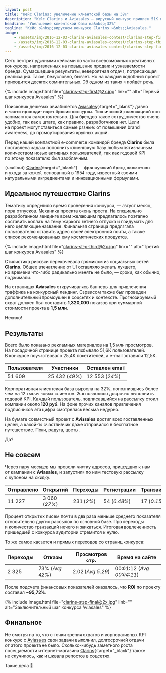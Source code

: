 ```yaml
---
layout: post
title: "Кейс Clarins: увеличение клиентской базы на 32%"
description: "Кейс Clarins и Aviasales — вирусный конкурс привлек 51K пользователей и 25K участников, обеспечив 12K новых клиентов и 27% открываемости писем."
headline: "Увеличение клиентской базы на&nbsp;32%"
tagline: "Кейс о&nbsp;вирусном конкурсе Сlarins и&nbsp;Aviasales."
image:
    - /assets/img/2016-12-03-clarins-aviasales-contest/clarins-step-first@2x.jpg
    - /assets/img/2016-12-03-clarins-aviasales-contest/clarins-step-third@2x.jpg
    - /assets/img/2016-12-03-clarins-aviasales-contest/clarins-step-final@2x.jpg
---
```


Сеть пестрит удачными кейсами по&nbsp;части всевозможных креативных конкурсов, направленных на&nbsp;повышение продаж и&nbsp;узнаваемости бренда. Сумасшедшие результаты, невероятная отдача, потрясающая реализация. Такое, безусловно, бывает. Но&nbsp;на&nbsp;каждый подобный проект приходится десяток сомнительных. Об&nbsp;одном из&nbsp;таких и&nbsp;пойдёт речь.

{% include image.html file="clarins-step-first@2x.jpg" link="" alt="Первый шаг конкурса Aviasales" %}

Поисковик дешевых авиабилетов [Aviasales](http://aviasales.ru){:target="_blank"} давно и&nbsp;часто проводит партнёрские конкурсы. Технической реализацией они занимаются самостоятельно. Для брендов такое сотрудничество очень удобно, так как в&nbsp;штате, как правило, разработчиков нет. Цели на&nbsp;проект могут ставиться самые разные: от&nbsp;повышения brand awareness, до&nbsp;промоутирования крупных акций.

Перед нашей компактной e-commerce командой бренда **Clarins** была поставлена задача пополнить клиентскую базу любым пятизначным количеством новых активных пользователей, так как годовой KPI по&nbsp;этому показателю был заоблачным.

{:.callout}
[Clarins](https://www.clarins.ru/){:target="_blank"}&nbsp;&mdash; французский бренд косметики и&nbsp;ухода за&nbsp;кожей, основанный в&nbsp;1954 году, известный своими натуральными ингредиентами и&nbsp;инновационными формулами.

## Идеальное путешествие Clarins

Тематику определило время проведения конкурса,&nbsp;&mdash; август месяц, пора отпусков. Механика проекта очень проста. На&nbsp;специально разработанном лендинге всем желающим предлагалось поэтапно составить коллаж на&nbsp;тему жаркого летнего отпуска и&nbsp;придумать для него цепляющее название. Финальная страница предлагала пользователю оставить адрес своей электронной почты, а&nbsp;также список рекомендованных ему косметических продуктов.

{% include image.html file="clarins-step-third@2x.jpg" link="" alt="Третий шаг конкурса Aviasales" %}

Стилистика рисовки перекочевала прямиком из&nbsp;социальных сетей **Clarins**. Общее впечатление от&nbsp;UI оставляло желать лучшего, но&nbsp;времени что-либо радикально менять не&nbsp;было,&nbsp;&mdash; сроки, как обычно, поджимали.

На&nbsp;страницах **Aviasales** откручивались баннеры для привлечения траффика на&nbsp;конкурсный лендинг. Сервисом также был проведен дополнительный промоушен в&nbsp;соцсетях и&nbsp;контексте. Прогнозируемый охват должен был составить **1,320,000** показов при суммарной стоимости проекта в&nbsp;**1,5&nbsp;млн**.

Нехило!

## Результаты

Всего было показано рекламных материалов на&nbsp;1,5 млн просмотров. На&nbsp;посадочной странице проекта побывало 51,6К пользователей. В&nbsp;конкурсе поучаствовало 25,4К посетителей, а&nbsp;e-mail оставили 12,5К.

| Пользователи | Участники      | Оставлен email |
| ------------ | -------------- | -------------- |
| 51 609       | 25 432 (_49%_) | 12 553 (_24%_) |

Корпоративная клиентская база выросла на&nbsp;32%, пополнившись более чем на&nbsp;12&nbsp;тысяч новых клиентов. Это позволило досрочно выполнить годовой KPI. Каждый пользователь, подписавшийся на&nbsp;рассылку стоил компании около **120&nbsp;руб**. На&nbsp;фоне прочих каналов привлечения подписчиков эта цифра смотрелась весьма недурно.

На&nbsp;бумаге совместный проект с&nbsp;**Aviasales** достиг всех поставленных целей, а&nbsp;какой-то счастливчик даже отправился в&nbsp;бесплатное путешествие. Пони, радуга, цветы.

Да?

## Не совсем

Через пару месяцев мы&nbsp;провели чистку адресов, пришедших к&nbsp;нам от&nbsp;кампании с&nbsp;**Aviasales**, и&nbsp;запустили по&nbsp;ним тестовую рассылку с&nbsp;купоном на&nbsp;скидку.

| Отправлено | Открытий      | Переходы   | Регистрации  | Транзакции   |
| ---------- | ------------- | ---------- | ------------ | ------------ |
| 11 227     | 3 060 (_27%_) | 231 (_2%_) | 54 (_0.48%_) | 17 (_0.15%_) |

Процент открытых писем почти в&nbsp;два раза меньше среднего показателя относительно других рассылок по&nbsp;основной базе. Про переходы и&nbsp;количество транзакций нечего и&nbsp;заикаться. Итоговая вовлеченность пришедшей с&nbsp;конкурса аудитории стремится к&nbsp;нулю.

То&nbsp;же самое касается и&nbsp;прямых переходов со&nbsp;страниц конкурса:

| Переходы | Отказы          | Просмотров стр.   | Время на сайте            |
| -------- | --------------- | ----------------- | ------------------------- |
| 2 325    | 73% (_Avg 42%_) | 2.02 (_Avg 5.29_) | 00:01:12 (_Avg 00:04:11_) |

После подсчета финансовых показателей оказалось, что **ROI** по&nbsp;проекту составил **&minus;95,72%**.

{% include image.html file="clarins-step-final@2x.jpg" link="" alt="Заключительный шаг конкурса Aviasales" %}

## Финальное

Не&nbsp;смотря на&nbsp;то, что с&nbsp;точки зрения охватов и&nbsp;корпоративных KPI конкурс с&nbsp;[Aviasales](http://aviasales.ru) свои задачи выполнил, долгосрочной отдачи от&nbsp;этого проекта не&nbsp;было. Сколько-нибудь заметного роста посещаемости интернет-магазина [Clarins](https://www.clarins.ru/){:target="_blank"} также не&nbsp;случилось, как и&nbsp;шквала репостов в&nbsp;соцсетях.

Такие дела :poop:
